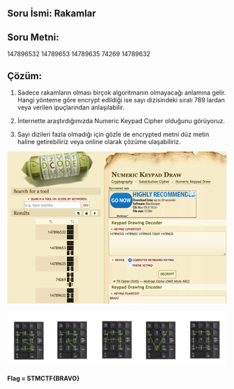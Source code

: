 ## Soru İsmi: Rakamlar

## Soru Metni: 

147896532 14789653 14789635 74269 14789632

## Çözüm: 

1. Sadece rakamların olması birçok algoritmanın olmayacağı anlamına gelir. Hangi yönteme göre encrypt edildiği ise sayı dizisindeki sıralı 789 lardan veya verilen ipuçlarından anlaşılabilir.

2. İnternette araştırdığımızda Numeric Keypad Cipher olduğunu görüyoruz.

3. Sayı dizileri fazla olmadığı için gözle de encrypted metni düz metin haline getirebiliriz veya online olarak çözüme ulaşabiliriz.

![Preview](s1.png)

![Preview](s2.png)

**Flag  = STMCTF{BRAVO}**
